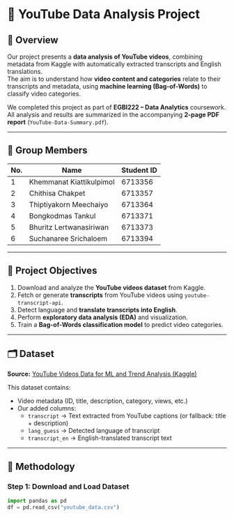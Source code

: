 # 🎥 YouTube Data Analysis Project  

## 📘 Overview
Our project presents a **data analysis of YouTube videos**, combining metadata from Kaggle with automatically extracted transcripts and English translations.  
The aim is to understand how **video content and categories** relate to their transcripts and metadata, using **machine learning (Bag-of-Words)** to classify video categories.  

We completed this project as part of **EGBI222 – Data Analytics** coursework.  
All analysis and results are summarized in the accompanying **2-page PDF report** (`YouTube-Data-Summary.pdf`).

---

## 👥 Group Members
| No. | Name | Student ID |
|----|------|-------------|
| 1 | Khemmanat Kiattikulpimol | 6713356 |
| 2 | Chithisa Chakpet | 6713357 |
| 3 | Thiptiyakorn Meechaiyo | 6713364 |
| 4 | Bongkodmas Tankul | 6713371 |
| 5 | Bhuritz Lertwanasiriwan  | 6713373 |
| 6 | Suchanaree Srichaloem | 6713394 |

---

## 🧩 Project Objectives
1. Download and analyze the **YouTube videos dataset** from Kaggle.  
2. Fetch or generate **transcripts** from YouTube videos using `youtube-transcript-api`.  
3. Detect language and **translate transcripts into English**.  
4. Perform **exploratory data analysis (EDA)** and visualization.  
5. Train a **Bag-of-Words classification model** to predict video categories.  

---

## 🗂️ Dataset
**Source:** [YouTube Videos Data for ML and Trend Analysis (Kaggle)](https://www.kaggle.com/datasets/cyberevil545/youtube-videos-data-for-ml-and-trend-analysis)

This dataset contains:
- Video metadata (ID, title, description, category, views, etc.)
- Our added columns:
  - `transcript` → Text extracted from YouTube captions (or fallback: title + description)
  - `lang_guess` → Detected language of transcript
  - `transcript_en` → English-translated transcript text  

---

## 🧠 Methodology

### Step 1: Download and Load Dataset
```python
import pandas as pd
df = pd.read_csv("youtube_data.csv")
